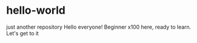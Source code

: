 # hello-world
just another repository
Hello everyone!
Beginner x100 here, ready to learn. 
Let's get to it
